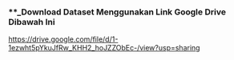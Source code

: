 ### **_Download Dataset Menggunakan Link Google Drive Dibawah Ini

https://drive.google.com/file/d/1-1ezwht5pYkuJfRw_KHH2_hoJZZObEc-/view?usp=sharing 
